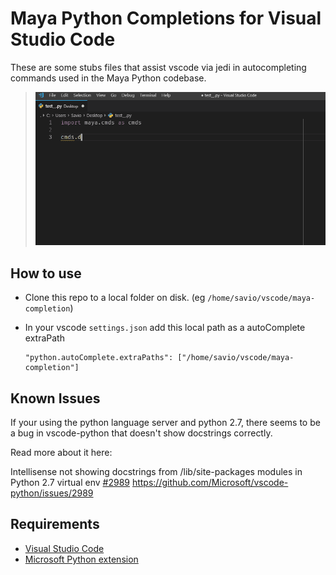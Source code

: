 # Maya Python Completions for Visual Studio Code

These are some stubs files that assist vscode via jedi in autocompleting commands used in the Maya Python codebase.

> ![Autocomplete commands as you type](./images/autocomplete.gif "Autocomplete commands as you type")

## How to use

* Clone this repo to a local folder on disk. (eg `/home/savio/vscode/maya-completion`)

* In your vscode `settings.json` add this local path as a autoComplete extraPath 

  ```
  "python.autoComplete.extraPaths": ["/home/savio/vscode/maya-completion"]
  ```

## Known Issues

If your using the python language server and python 2.7, there seems to be a bug in vscode-python
that doesn't show docstrings correctly.

Read more about it here:

Intellisense not showing docstrings from /lib/site-packages modules in Python 2.7 virtual env [#2989](https://github.com/Microsoft/vscode-python/issues/2989)
https://github.com/Microsoft/vscode-python/issues/2989

## Requirements

* [Visual Studio Code](https://code.visualstudio.com/)
* [Microsoft Python extension](https://marketplace.visualstudio.com/items?itemName=ms-python.python)
